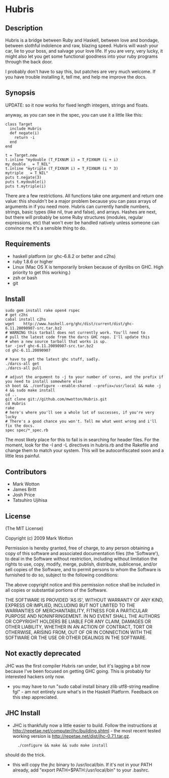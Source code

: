 # Hubris

## Description

Hubris is a bridge between Ruby and Haskell, between love and bondage,
between slothful indolence and raw, blazing speed. Hubris will wash
your car, lie to your boss, and salvage your love life. If you are 
very, very lucky, it might also let you get some functional goodness 
into your ruby programs through the back door.

I probably don't have to say this, but patches are very much
welcome. If you have trouble installing it, tell me, and help me
improve the docs.

## Synopsis

UPDATE: so it now works for fixed length integers, strings and floats.

anyway, as you can see in the spec, you can use it a little like this:

    class Target
      include Hubris
      def negate(i)
        return -i
      end
    end

    t = Target.new
    t.inline "mydouble (T_FIXNUM i) = T_FIXNUM (i + i)
    my_double _ = T_NIL"
    t.inline "mytriple (T_FIXNUM i) = T_FIXNUM (i * 3)
    mytriple _ = T_NIL"
    puts t.negate(3)
    puts t.mydouble(i)
    puts t.mytriple(i)

There are a few restrictions. All functions take one argument and
return one value: this shouldn't be a major problem because you can
pass arrays of arguments in if you need more. Hubris can currently
handle numbers, strings, basic types (like nil, true and false), and
arrays. Hashes are next, but there will probably be some Ruby
structures (modules, regular expressions, etc) that won't ever be 
handled natively unless someone can convince me it's a sensible thing
to do.

## Requirements

* haskell platform (or ghc-6.8.2 or better and c2hs)
* ruby 1.8.6 or higher
* Linux (Mac OS X is temporarily broken because of dynlibs on
  GHC. High priority to get this working.)
* zsh or bash
* git

## Install

 
    sudo gem install rake open4 rspec
    # get c2hs
    cabal install c2hs
    wget    http://www.haskell.org/ghc/dist/current/dist/ghc-6.11.20090907-src.tar.bz2
    # WARNING this tarball does not currently work. You'll need to
    # pull the latest code from the darcs GHC repo. I'll update this
    # when a new source tarball that works is up.
    tar -jxvf ghc-6.11.20090907-src.tar.bz2
    cd ghc-6.11.20090907

    # have to get the latest ghc stuff, sadly.
    ./darcs-all get
    ./darcs-all pull

    # adjust the argument to -j to your number of cores, and the prefix if you need to install somewhere else
    sh boot && ./configure --enable-shared --prefix=/usr/local && make -j 4 && sudo make install
    cd ..
    git clone git://github.com/mwotton/Hubris.git
    cd Hubris
    rake
    # here's where you'll see a whole lot of successes, if you're very lucky
    # There's a good chance you won't. Tell me what went wrong and i'll fix the docs.
    spec spec/*_spec.rb

The most likely place for this to fail is in searching for header
files. For the moment, look for the -I and -L directives in hubris.rb
and the Rakefile and change them to match your system. This will be
autoconfiscated soon and a little less painful.

## Contributors

* Mark Wotton
* James Britt
* Josh Price
* Tatsuhiro Ujihisa

## License

(The MIT License)

Copyright (c) 2009 Mark Wotton

Permission is hereby granted, free of charge, to any person obtaining
a copy of this software and associated documentation files (the
'Software'), to deal in the Software without restriction, including
without limitation the rights to use, copy, modify, merge, publish,
distribute, sublicense, and/or sell copies of the Software, and to
            permit persons to whom the Software is furnished to do so, subject to
the following conditions:

The above copyright notice and this permission notice shall be
included in all copies or substantial portions of the Software.

THE SOFTWARE IS PROVIDED 'AS IS', WITHOUT WARRANTY OF ANY KIND,
EXPRESS OR IMPLIED, INCLUDING BUT NOT LIMITED TO THE WARRANTIES OF
MERCHANTABILITY, FITNESS FOR A PARTICULAR PURPOSE AND NONINFRINGEMENT.
IN NO EVENT SHALL THE AUTHORS OR COPYRIGHT HOLDERS BE LIABLE FOR ANY
CLAIM, DAMAGES OR OTHER LIABILITY, WHETHER IN AN ACTION OF CONTRACT,
TORT OR OTHERWISE, ARISING FROM, OUT OF OR IN CONNECTION WITH THE
SOFTWARE OR THE USE OR OTHER DEALINGS IN THE SOFTWARE.

## Not exactly deprecated

JHC was the first compiler Hubris ran under, but it's lagging a bit
now because I've been focused on getting GHC going. This is probably
for interested hackers only now.

- you may have to run "sudo cabal install binary zlib utf8-string readline fgl" - am not entirely sure what's in the Haskell
  Platform. Feedback on this step appreciated.
## JHC Install

- JHC is thankfully now a little easier to build. Follow the instructions at http://repetae.net/computer/jhc/building.shtml - the
  most recent tested working version is http://repetae.net/dist/jhc-0.7.1.tar.gz.

        ./configure && make && sudo make install

should do the trick.

- this will copy the jhc binary to /usr/local/bin. If it's not in your
  PATH already, add "export PATH=$PATH:/usr/local/bin" to your .bashrc.

[haskell_platform]: http://hackage.haskell.org/platform/
[jhc]: http://repetae.net/computer/jhc/
